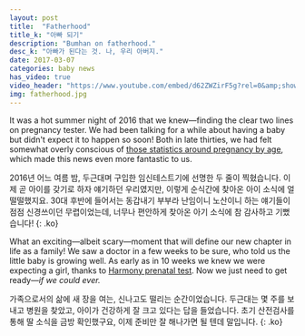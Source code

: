 ```yaml
---
layout: post
title:  "Fatherhood"
title_k: "아빠 되기"
description: "Bumhan on fatherhood."
desc_k: "아빠가 된다는 것. 나, 우리 아버지."
date: 2017-03-07
categories: baby news
has_video: true
video_header: "https://www.youtube.com/embed/d62ZWZirF5g?rel=0&amp;showinfo=0"
img: fatherhood.jpg
---
```

It was a hot summer night of 2016 that we knew&mdash;finding the clear two lines on pregnancy tester. We had been talking for a while about having a baby but didn't expect it to happen so soon! Both in late thirties, we had felt somewhat overly conscious of [those statistics around pregnancy by age](https://www.avawomen.com/avaworld/knowing-your-odds/), which made this news even more fantastic to us.

2016년 어느 여름 밤, 두근대며 구입한 임신테스트기에 선명한 두 줄이 찍혔습니다. 이제 곧 아이를 갖기로 하자 얘기하던 우리였지만, 이렇게 순식간에 찾아온 아이 소식에 얼떨떨했지요. 30대 후반에 들어서는 동갑내기 부부라 난임이니 노산이니 하는 얘기들이 점점 신경쓰이던 무렵이었는데, 너무나 편안하게 찾아온 아기 소식에 참 감사하고 기뻤습니다!
{: .ko}

What an exciting&mdash;albeit scary&mdash;moment that will define our new chapter in life as a family! We saw a doctor in a few weeks to be sure, who told us the little baby is growing well. As early as in 10 weeks we knew we were expecting a girl, thanks to [Harmony prenatal test](http://www.ariosadx.com/expecting-parents/technology/). Now we just need to get ready&mdash;_if we could ever._

가족으로서의 삶에 새 장을 여는, 신나고도 떨리는 순간이었습니다. 두근대는 몇 주를 보내고 병원을 찾았고, 아이가 건강하게 잘 크고 있다는 답을 들었습니다. 초기 산전검사를 통해 딸 소식을 금방 확인했구요, 이제 준비만 잘 해나가면 될 텐데 말입니다.
{: .ko}
